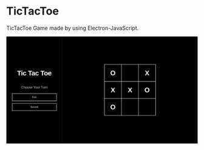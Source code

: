 # TicTacToe
TicTacToe Game made by using Electron-JavaScript.

![Match Screenshot](./images/match-screenshot.png)